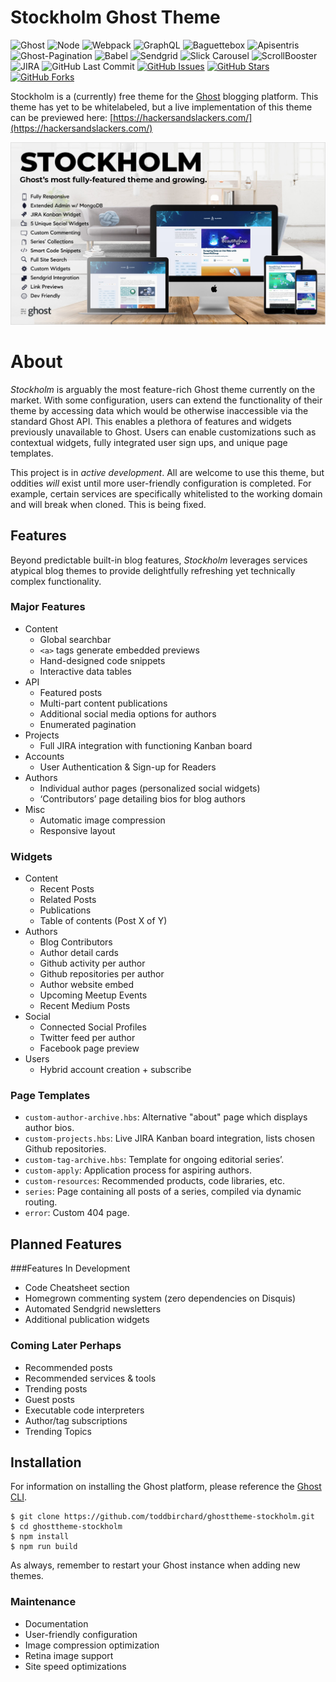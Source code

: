 # Stockholm Ghost Theme

![Ghost](https://img.shields.io/badge/ghost-2.18.0-lightgrey.svg?longCache=true&style=flat-square&logo=ghost&logoColor=white&colorB=656c82&colorA=36363e)
![Node](https://img.shields.io/badge/node-v10.15.0-green.svg?longCache=true&style=flat-square&logo=node.js&logoColor=white&colorB=339933&colorA=36363e)
![Webpack](https://img.shields.io/badge/Webpack-v4.29.0-blue.svg?longCache=true&style=flat-square&logo=webpack&logoColor=white&colorB=23a8e2&colorA=36363e)
![GraphQL](https://img.shields.io/badge/GraphQL-v14.1.1.svg?longCache=true&style=flat-square&logo=graphql&logoColor=white&colorB=E10098&colorA=36363e)
![Baguettebox](https://img.shields.io/badge/baguettebox.js-v1.11.0-blue.svg?longCache=true&style=flat-square&colorA=36363e)
![Apisentris](https://img.shields.io/badge/Apisentris-PostgreSQL-green.svg?longCache=true&style=flat-square&logo=Atom&logoColor=white&colorB=51cacd&colorA=36363e)
![Ghost-Pagination](https://img.shields.io/badge/ghost--pagination-0.1.3-green.svg?longCache=true&style=flat-square&logoColor=white&colorA=36363e&logo=flicker)
![Babel](https://img.shields.io/badge/@babel/core-7.3.4-yellow.svg?longCache=true&style=flat-square&logo=JavaScript&logoColor=white&colorB=daa000&colorA=36363e)
![Sendgrid](https://img.shields.io/badge/sendgrid-6.3.0-blue.svg?longCache=true&logo=delicious&longCache=true&style=flat-square&logoColor=white&colorB=23a8e2&colorA=36363e)
![Slick Carousel](https://img.shields.io/badge/Slick--Carousel-1.8.1-blue.svg?longCache=true&logo=smashingmagazine&longCache=true&style=flat-square&logoColor=white&colorB=3498db&colorA=36363e)
![ScrollBooster](https://img.shields.io/badge/ScrollBoster-1.1.0-blue.svg?longCache=true&logo=scrutinizer-ci&longCache=true&style=flat-square&logoColor=white&colorB=ffa083&colorA=36363e)
![JIRA](https://img.shields.io/badge/JIRA--Cloud--API-v3-blue.svg?longCache=true&logo=jira&longCache=true&style=flat-square&logoColor=white&colorB=30589a&colorA=36363e)
![GitHub Last Commit](https://img.shields.io/github/last-commit/google/skia.svg?style=flat-square&colorA=36363e)
[![GitHub Issues](https://img.shields.io/github/issues/toddbirchard/ghosttheme-stockholm.svg?style=flat-square&colorB=daa000&colorA=36363e&icon=trello)](https://github.com/toddbirchard/ghosttheme-stockholm/issues)
[![GitHub Stars](https://img.shields.io/github/stars/toddbirchard/ghosttheme-stockholm.svg?style=flat-square&colorB=daa000&colorA=36363e)](https://github.com/toddbirchard/ghosttheme-stockholm/stargazers)
[![GitHub Forks](https://img.shields.io/github/forks/toddbirchard/ghosttheme-stockholm.svg?style=flat-square&colorB=FCC624&colorA=36363e)](https://github.com/toddbirchard/ghosttheme-stockholm/network)

Stockholm is a (currently) free theme for the [Ghost](https://github.com/TryGhost) blogging platform. This theme has yet to be whitelabeled, but a live implementation of this theme can be previewed here: [https://hackersandslackers.com/](https://hackersandslackers.com/)

![Stockholm Theme](assets/images/stockholm4.jpg)

# About

_Stockholm_ is arguably the most feature-rich Ghost theme currently on the market. With some configuration, users can extend the functionality of their theme by accessing data which would be otherwise inaccessible via the standard Ghost API. This enables a plethora of features and widgets previously unavailable to Ghost.  Users can enable customizations such as contextual widgets, fully integrated user sign ups, and unique page templates.

This project is in *active development*. All are welcome to use this theme, but oddities _will_ exist until more user-friendly configuration is completed. For example, certain services are specifically whitelisted to the working domain and will break when cloned. This is being fixed.

## Features

Beyond predictable built-in blog features, *Stockholm* leverages services atypical blog themes to provide delightfully refreshing yet technically complex functionality.

### Major Features

* Content
  * Global searchbar
  * `<a>` tags generate embedded previews
  * Hand-designed code snippets
  * Interactive data tables
* API
  * Featured posts
  * Multi-part content publications
  * Additional social media options for authors
  * Enumerated pagination
* Projects
  * Full JIRA integration with functioning Kanban board
* Accounts
  * User Authentication & Sign-up for Readers
* Authors
  * Individual author pages (personalized social widgets)
  * ‘Contributors’ page detailing bios for blog authors
* Misc
  * Automatic image compression
  * Responsive layout

### Widgets

* Content
  * Recent Posts
  * Related Posts
  * Publications
  * Table of contents (Post X of Y)
* Authors
  * Blog Contributors
  * Author detail cards
  * Github activity per author
  * Github repositories per author
  * Author website embed
  * Upcoming Meetup Events
  * Recent Medium Posts
* Social
  * Connected Social Profiles
  * Twitter feed per author
  * Facebook page preview
* Users
  * Hybrid account creation + subscribe
  
### Page Templates

* `custom-author-archive.hbs`: Alternative "about" page which displays author bios.
* `custom-projects.hbs`: Live JIRA Kanban board integration, lists chosen Github repositories.
* `custom-tag-archive.hbs`: Template for ongoing editorial series’.
* `custom-apply`: Application process for aspiring authors.
* `custom-resources`: Recommended products, code libraries, etc.
* `series`: Page containing all posts of a series, compiled via dynamic routing.
* `error`: Custom 404 page.

## Planned Features

###Features In Development

* Code Cheatsheet section
* Homegrown commenting system (zero dependencies on Disquis)
* Automated Sendgrid newsletters
* Additional publication widgets

### Coming Later Perhaps

* Recommended posts
* Recommended services & tools
* Trending posts
* Guest posts
* Executable code interpreters
* Author/tag subscriptions
* Trending Topics

## Installation

For information on installing the Ghost platform, please reference the [Ghost CLI](https://docs.ghost.org/docs/cli-install).

```
$ git clone https://github.com/toddbirchard/ghosttheme-stockholm.git
$ cd ghosttheme-stockholm
$ npm install
$ npm run build
```

As always, remember to restart your Ghost instance when adding new themes.

### Maintenance

* Documentation
* User-friendly configuration
* Image compression optimization
* Retina image support
* Site speed optimizations
